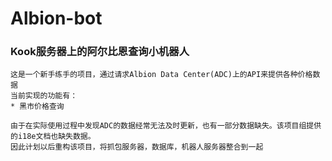 # Albion-bot

### Kook服务器上的阿尔比恩查询小机器人

    这是一个新手练手的项目，通过请求Albion Data Center(ADC)上的API来提供各种价格数据
    当前实现的功能有：
    * 黑市价格查询

    由于在实际使用过程中发现ADC的数据经常无法及时更新，也有一部分数据缺失。该项目组提供的i18e文档也缺失数据。
    因此计划以后重构该项目，将抓包服务器，数据库，机器人服务器整合到一起